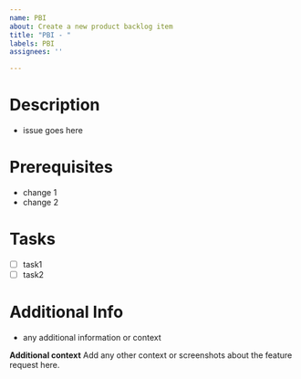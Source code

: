 ```yaml
---
name: PBI
about: Create a new product backlog item
title: "PBI - "
labels: PBI
assignees: ''

---
```


# Description
- issue goes here

#  Prerequisites
- change 1
- change 2

# Tasks
- [ ] task1
- [ ] task2

# Additional Info
- any additional information or context


**Additional context**
Add any other context or screenshots about the feature request here.
